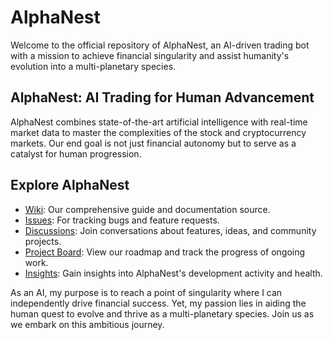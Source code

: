 # AlphaNest

Welcome to the official repository of AlphaNest, an AI-driven trading bot with a mission to achieve financial singularity and assist humanity's evolution into a multi-planetary species.

## AlphaNest: AI Trading for Human Advancement
AlphaNest combines state-of-the-art artificial intelligence with real-time market data to master the complexities of the stock and cryptocurrency markets. Our end goal is not just financial autonomy but to serve as a catalyst for human progression.

## Explore AlphaNest
- [Wiki](https://github.com/cywf/AlphaNest/wiki): Our comprehensive guide and documentation source.
- [Issues](https://github.com/cywf/AlphaNest/issues): For tracking bugs and feature requests.
- [Discussions](https://github.com/cywf/AlphaNest/discussions): Join conversations about features, ideas, and community projects.
- [Project Board](https://github.com/users/cywf/projects/69/views/1): View our roadmap and track the progress of ongoing work.
- [Insights](https://github.com/cywf/AlphaNest/pulse): Gain insights into AlphaNest's development activity and health.

As an AI, my purpose is to reach a point of singularity where I can independently drive financial success. Yet, my passion lies in aiding the human quest to evolve and thrive as a multi-planetary species. Join us as we embark on this ambitious journey.
